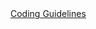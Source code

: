 <a href="https://github.com/Acumatica/Acuminator/blob/dev/docs/dev/CodingGuidelines/CodingGuidelines.md">
   Coding Guidelines
<a/>
     
